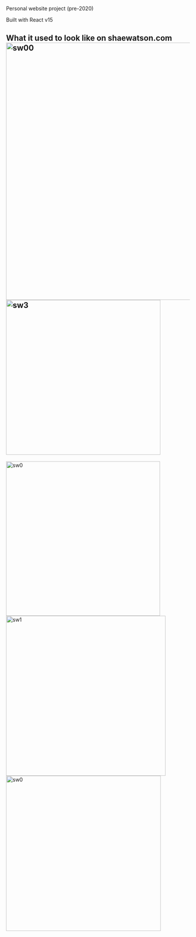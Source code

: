Personal website project (pre-2020)

Built with React v15

What it used to look like on shaewatson.com
<img width="703" alt="sw00" src="https://user-images.githubusercontent.com/4654628/71684855-82e40480-2d4b-11ea-82a5-a16f744c25c9.png">
<img width="423" alt="sw3" src="https://user-images.githubusercontent.com/4654628/71684863-88414f00-2d4b-11ea-9a89-6c7993a7422d.png">
----
<img width="422" alt="sw0" src="https://user-images.githubusercontent.com/4654628/73114203-47ad9f00-3ecd-11ea-8fc3-4e064a142fbf.png">
<img width="437" alt="sw1" src="https://user-images.githubusercontent.com/4654628/73114207-4d0ae980-3ecd-11ea-89ef-0c9d1acbac07.png">
<img width="424" alt="sw0" src="https://user-images.githubusercontent.com/4654628/71684754-2e408980-2d4b-11ea-92b7-0721efac2953.png">
